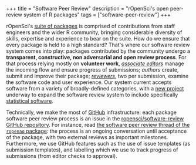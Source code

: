 +++
title = "Software Peer Review"
description = "rOpenSci's open peer-review system of R packages"
tags = ["software-peer-review"]
+++

rOpenSci's [suite of packages](/packages/) is comprised of contributions from staff engineers and the wider R community, bringing considerable diversity of skills, expertise and experience to bear on the suite. How do we ensure that every package is held to a high standard? That's where our software review system comes into play: packages contributed by the community undergo a **transparent, constructive, non adversarial and open review process**. For that process relying mostly on **volunteer work**, _[associate editors](#editors)_ manage the incoming flow and ensure progress of submissions; _authors_ create, submit and improve their package; *[reviewers](https://devguide.ropensci.org/softwarereviewintro.html#reviewers)*, two per submission, examine the software code and user experience. Our system current accepts software from a variety of broadly-defined categories, with a [new project](/blog/2019/07/15/expanding-software-review/) underway to expand the software review system to include specifically [statistical software](/stat-software-review).

Technically, we make the most of [GitHub](https://github.com/) infrastructure: each package software peer review process is an issue in the [ropensci/software-review GitHub repository](https://github.com/ropensci/software-review/). For instance, read [the software peer review thread of the `ropenaq` package](https://github.com/ropensci/software-review/issues/24): the process is an ongoing conversation until acceptance of the package, with two external reviews as important milestones. Furthermore, we use GitHub features such as the use of issue templates (as submission templates), and labelling which we use to track progress of submissions (from editor checks to approval).
